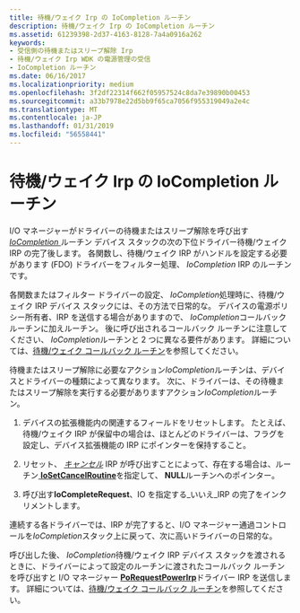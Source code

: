 ```yaml
---
title: 待機/ウェイク Irp の IoCompletion ルーチン
description: 待機/ウェイク Irp の IoCompletion ルーチン
ms.assetid: 61239398-2d37-4163-8128-7a4a0916a262
keywords:
- 受信側の待機またはスリープ解除 Irp
- 待機/ウェイク Irp WDK の電源管理の受信
- IoCompletion ルーチン
ms.date: 06/16/2017
ms.localizationpriority: medium
ms.openlocfilehash: 3f2df22314f662f05957524c8da7e39890b00453
ms.sourcegitcommit: a33b7978e22d5bb9f65ca7056f955319049a2e4c
ms.translationtype: MT
ms.contentlocale: ja-JP
ms.lasthandoff: 01/31/2019
ms.locfileid: "56558441"
---
```

# <a name="iocompletion-routines-for-waitwake-irps"></a>待機/ウェイク Irp の IoCompletion ルーチン





I/O マネージャーがドライバーの待機またはスリープ解除を呼び出す[ *IoCompletion* ](https://msdn.microsoft.com/library/windows/hardware/ff548354)ルーチン デバイス スタックの次の下位ドライバー待機/ウェイク IRP の完了後します。 各関数し、待機/ウェイク IRP がハンドルを設定する必要があります (FDO) ドライバーをフィルター処理、 *IoCompletion* IRP のルーチンです。

各関数またはフィルター ドライバーの設定、 *IoCompletion*処理時に、待機/ウェイク IRP デバイス スタックには、その方法で日常的な。 デバイスの電源ポリシー所有者、IRP を送信する場合がありますので、 *IoCompletion*コールバック ルーチンに加えルーチン。 後に呼び出されるコールバック ルーチンに注意してください、 *IoCompletion*ルーチンと 2 つに異なる要件があります。 詳細については、[待機/ウェイク コールバック ルーチン](wait-wake-callback-routines.md)を参照してください。

待機またはスリープ解除に必要なアクション*IoCompletion*ルーチンは、デバイスとドライバーの種類によって異なります。 次に、ドライバーは、その待機またはスリープ解除を実行する必要がありますアクション*IoCompletion*ルーチン。

1.  デバイスの拡張機能内の関連するフィールドをリセットします。 たとえば、待機/ウェイク IRP が保留中の場合は、ほとんどのドライバーは、フラグを設定し、デバイス拡張機能の IRP にポインターを保持すること。

2.  リセット、 [*キャンセル*](https://msdn.microsoft.com/library/windows/hardware/ff540742) IRP が呼び出すことによって、存在する場合は、ルーチン[ **IoSetCancelRoutine**](https://msdn.microsoft.com/library/windows/hardware/ff549674)を指定して、 **NULL**ルーチンへのポインター。

3.  呼び出す**IoCompleteRequest**、IO を指定する\_いいえ\_IRP の完了をインクリメントします。

連続する各ドライバーでは、IRP が完了すると、I/O マネージャー通過コントロールを*IoCompletion*スタック上に戻って、次に高いドライバーの日常的な。

呼び出した後、 *IoCompletion*待機/ウェイク IRP デバイス スタックを渡されるときに、ドライバーによって設定のルーチンに渡されたコールバック ルーチンを呼び出すと I/O マネージャー [ **PoRequestPowerIrp**](https://msdn.microsoft.com/library/windows/hardware/ff559734)ドライバー IRP を送信します。 詳細については、[待機/ウェイク コールバック ルーチン](wait-wake-callback-routines.md)を参照してください。

 

 





